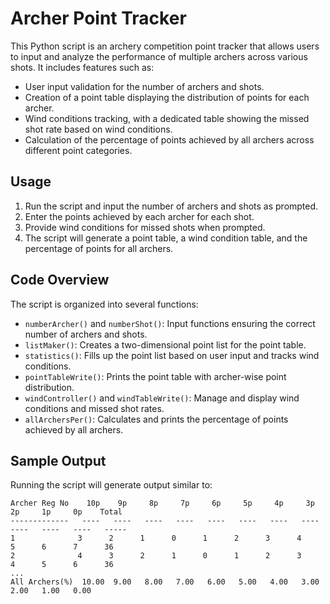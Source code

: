 # Archer Point Tracker

This Python script is an archery competition point tracker that allows users to input and analyze the performance of multiple archers across various shots. It includes features such as:

- User input validation for the number of archers and shots.
- Creation of a point table displaying the distribution of points for each archer.
- Wind conditions tracking, with a dedicated table showing the missed shot rate based on wind conditions.
- Calculation of the percentage of points achieved by all archers across different point categories.

## Usage

1. Run the script and input the number of archers and shots as prompted.
2. Enter the points achieved by each archer for each shot.
3. Provide wind conditions for missed shots when prompted.
4. The script will generate a point table, a wind condition table, and the percentage of points for all archers.

## Code Overview

The script is organized into several functions:

- `numberArcher()` and `numberShot()`: Input functions ensuring the correct number of archers and shots.
- `listMaker()`: Creates a two-dimensional point list for the point table.
- `statistics()`: Fills up the point list based on user input and tracks wind conditions.
- `pointTableWrite()`: Prints the point table with archer-wise point distribution.
- `windController()` and `windTableWrite()`: Manage and display wind conditions and missed shot rates.
- `allArchersPer()`: Calculates and prints the percentage of points achieved by all archers.

## Sample Output

Running the script will generate output similar to:

```plaintext
Archer Reg No    10p    9p     8p     7p     6p     5p     4p     3p     2p     1p     0p    Total
-------------   ----   ----   ----   ----   ----   ----   ----   ----   ----   ----   ----   -----
1              3      2      1      0      1      2      3      4      5      6      7      36    
2              4      3      2      1      0      1      2      3      4      5      6      36    
...
All Archers(%)  10.00  9.00   8.00   7.00   6.00   5.00   4.00   3.00   2.00   1.00   0.00
